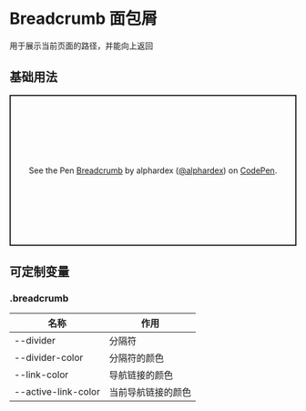 # Breadcrumb 面包屑

用于展示当前页面的路径，并能向上返回

## 基础用法

<p class="codepen" data-height="265" data-theme-id="dark" data-default-tab="css,result" data-user="alphardex" data-slug-hash="WNvLvgX" style="height: 265px; box-sizing: border-box; display: flex; align-items: center; justify-content: center; border: 2px solid; margin: 1em 0; padding: 1em;" data-pen-title="Breadcrumb">
  <span>See the Pen <a href="https://codepen.io/alphardex/pen/WNvLvgX">
  Breadcrumb</a> by alphardex (<a href="https://codepen.io/alphardex">@alphardex</a>)
  on <a href="https://codepen.io">CodePen</a>.</span>
</p>
<script async src="https://static.codepen.io/assets/embed/ei.js"></script>

## 可定制变量

### .breadcrumb

| 名称                | 作用               |
| ------------------- | ------------------ |
| --divider           | 分隔符             |
| --divider-color     | 分隔符的颜色       |
| --link-color        | 导航链接的颜色     |
| --active-link-color | 当前导航链接的颜色 |
